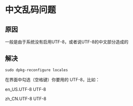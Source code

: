 # 中文乱码问题
## 原因
一般是由于系统没有启用UTF-8，或者说UTF-8的中文部分造成的
## 解决
`sudo dpkg-reconfigure locales`

在界面中勾选（空格键）你要用的 UTF-8，比如：

en_US.UTF-8 UTF-8

zh_CN.UTF-8 UTF-8
